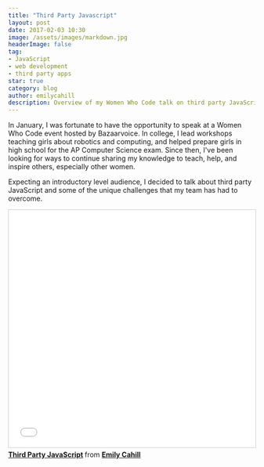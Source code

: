```yaml
---
title: "Third Party Javascript"
layout: post
date: 2017-02-03 10:30
image: /assets/images/markdown.jpg
headerImage: false
tag:
- JavaScript
- web development
- third party apps
star: true
category: blog
author: emilycahill
description: Overview of my Women Who Code talk on third party JavaScript
---
```


In January, I was fortunate to have the opportunity to speak at a Women Who Code event hosted by Bazaarvoice. In college, I lead workshops teaching girls about robotics and computing, and helped prepare girls in high school for the AP Computer Science exam. Since then, I've been looking for ways to continue sharing my knowledge to teach, help, and inspire others, especially other women. 

Expecting an introductory level audience, I decided to talk about third party JavaScript and some of the unique challenges that my team has had to overcome. 

<iframe src="//www.slideshare.net/slideshow/embed_code/key/jjphEqlb19MYQs" width="595" height="485" frameborder="0" marginwidth="0" marginheight="0" scrolling="no" style="border:1px solid #CCC; border-width:1px; margin-bottom:5px; max-width: 100%;" allowfullscreen> </iframe> <div style="margin-bottom:5px"> <strong> <a href="//www.slideshare.net/EmilyCahill1/third-party-javascript-71732540" title="Third Party JavaScript" target="_blank">Third Party JavaScript</a> </strong> from <strong><a target="_blank" href="//www.slideshare.net/EmilyCahill1">Emily Cahill</a></strong> </div>
